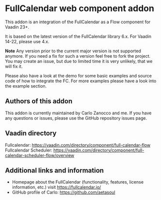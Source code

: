 # FullCalendar web component addon
This addon is an integration of the FullCalendar as a Flow component for Vaadin 23+.

It is based on the latest version of the FullCalendar library 6.x. For Vaadin 14-22, please use 4.x.

**Note** Any version prior to the current major version is not supported anymore. If you need a fix for such a version
feel free to fork the project. You may create an issue, but due to limited time it is very unlikely, that we will fix
it.

Please also have a look at the demo for some basic examples and source code of how to integrate the FC.
For more examples please have a look into the example section.

## Authors of this addon
This addon is currently maintained by Carlo Zanocco and me. If you have any questions or issues, please
use the GitHub repository issues page.

## Vaadin directory
Fullcalendar: https://vaadin.com/directory/component/full-calendar-flow
Fullcalendar Scheduler: https://vaadin.com/directory/component/full-calendar-scheduler-flow/overview

## Additional links and information
* Homepage about the FullCalendar (functionality, features, license information, etc.) visit https://fullcalendar.io/
* GitHub profile of Carlo: https://github.com/aetasoul